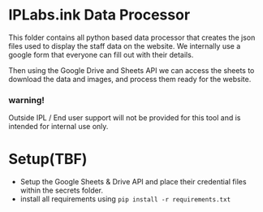 # IPLabs.ink Data Processor

This folder contains all python based data processor that creates the json files used to display the staff
data on the website. We internally use a google form that everyone can fill out with their details.
 
Then using the Google Drive and Sheets API we can access the sheets to download the data and images, and process
them ready for the website.

### warning!
Outside IPL / End user support will not be provided for this tool and is intended for internal use only.

# Setup(TBF)
- Setup the Google Sheets & Drive API and place their credential files within the secrets folder.
- install all requirements using `pip install -r requirements.txt`
